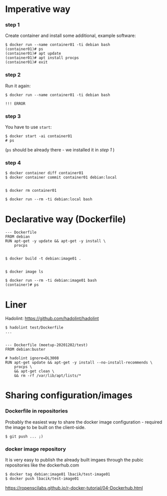 
# Imperative way 

### step 1
Create container and install some additional, example software:

    $ docker run --name container01 -ti debian bash
    (container01)# ps
    (container01)# apt update
    (container01)# apt install procps
    (container01)# exit


### step 2
Run it again:

    $ docker run --name container01 -ti debian bash
    
    !!! ERROR

### step 3
You have to use `start`:

    $ docker start -ai container01
    # ps

(`ps` should be already there - we installed it in _step 1_ )


### step 4

    $ docker container diff container01
    $ docker container commit container01 debian:local


    $ docker rm container01

    $ docker run --rm -ti debian:local bash


# Declarative way (Dockerfile)

    --- Dockerfile 
    FROM debian
    RUN apt-get -y update && apt-get -y install \
        procps


    $ docker build -t debian:image01 .


    $ docker image ls

    $ docker run --rm -ti debian:image01 bash 
    (container)# ps


# Liner

Hadolint: https://github.com/hadolint/hadolint

    $ hadolint test/Dockerfile
    ...


    --- Dockerfile (meetup-20201202/test)
    FROM debian:buster

    # hadolint ignore=DL3008
    RUN apt-get update && apt-get -y install --no-install-recommends \
        procps \
        && apt-get clean \
        && rm -rf /var/lib/apt/lists/*
    

# Sharing configuration/images

### Dockerfile in repositories

Probably the easiest way to share the docker image configuration - required the image to be built on the 
client-side.

    $ git push ... ;)


### docker image repository

It is very easy to publish the already built imgaes through the pubic repositories like the dockerhub.com 

    $ docker tag debian:image01 lbacik/test-image01
    $ docker push lbacik/test-image01


https://ropenscilabs.github.io/r-docker-tutorial/04-Dockerhub.html

